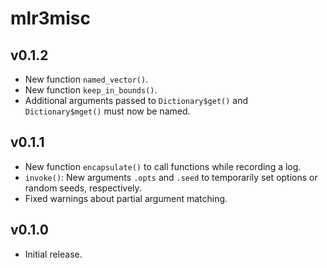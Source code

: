 # mlr3misc

## v0.1.2

* New function `named_vector()`.
* New function `keep_in_bounds()`.
* Additional arguments passed to `Dictionary$get()` and `Dictionary$mget()`
  must now be named.

## v0.1.1

* New function `encapsulate()` to call functions while recording a log.
* `invoke()`: New arguments `.opts` and `.seed` to temporarily set options or
  random seeds, respectively.
* Fixed warnings about partial argument matching.

## v0.1.0

* Initial release.
